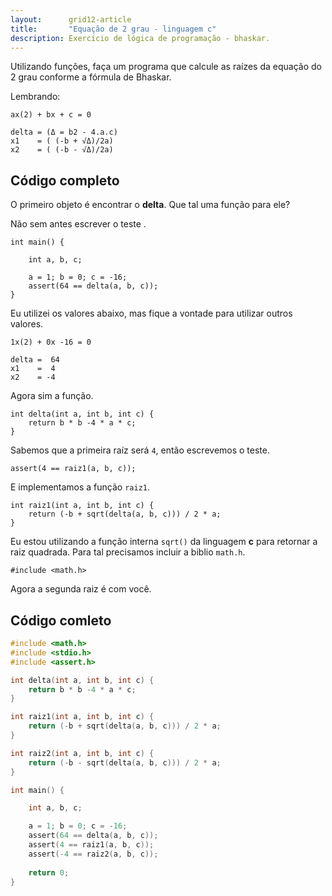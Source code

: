 ```yaml
---
layout:      grid12-article
title:       "Equação de 2 grau - linguagem c"
description: Exercício de lógica de programação - bhaskar.
---
```


Utilizando funções, faça um programa que calcule as raízes da equação do 2 grau conforme a fórmula de Bhaskar.

Lembrando:

    ax(2) + bx + c = 0

    delta = (Δ = b2 - 4.a.c)
    x1    = ( (-b + √Δ)/2a)
    x2    = ( (-b - √Δ)/2a)




Código completo
---

O primeiro objeto é encontrar o __delta__. Que tal uma função para ele?

Não sem antes escrever o teste .

    int main() {

        int a, b, c;

        a = 1; b = 0; c = -16;
        assert(64 == delta(a, b, c));
    }


Eu utilizei os  valores abaixo, mas fique a vontade para utilizar outros valores.

    1x(2) + 0x -16 = 0

    delta =  64
    x1    =  4
    x2    = -4

Agora sim a função.

    int delta(int a, int b, int c) {
        return b * b -4 * a * c;
    }

Sabemos que a primeira raíz será `4`, então escrevemos o teste.

    assert(4 == raiz1(a, b, c));

E implementamos a função `raiz1`.

    int raiz1(int a, int b, int c) {
        return (-b + sqrt(delta(a, b, c))) / 2 * a;
    }

Eu estou utilizando a função interna `sqrt()` da linguagem __c__ para retornar a raiz quadrada. Para tal precisamos
incluir a biblio `math.h`.

    
    #include <math.h>

Agora a segunda raiz é com você.


Código comleto
---

```c
#include <math.h>
#include <stdio.h>
#include <assert.h>

int delta(int a, int b, int c) {
    return b * b -4 * a * c;
}

int raiz1(int a, int b, int c) {
    return (-b + sqrt(delta(a, b, c))) / 2 * a;
}

int raiz2(int a, int b, int c) {
    return (-b - sqrt(delta(a, b, c))) / 2 * a;
}

int main() {

    int a, b, c;

    a = 1; b = 0; c = -16;
    assert(64 == delta(a, b, c));
    assert(4 == raiz1(a, b, c));
    assert(-4 == raiz2(a, b, c));
    
    return 0;
}
```        